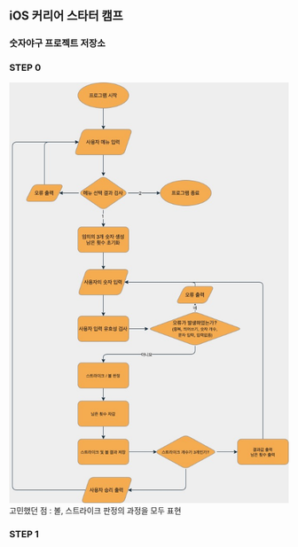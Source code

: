 ## iOS 커리어 스타터 캠프

### 숫자야구 프로젝트 저장소

### STEP 0
![flowChart](previews/flowChart.jpg)
고민했던 점 : 볼, 스트라이크 판정의 과정을 모두 표현
### STEP 1



